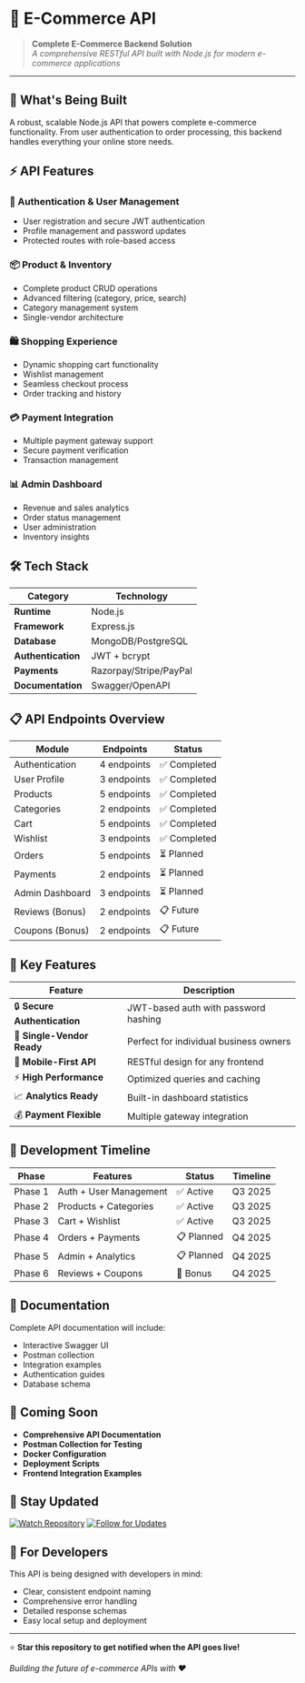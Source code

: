 # 🛒 E-Commerce API

> **Complete E-Commerce Backend Solution**  
> *A comprehensive RESTful API built with Node.js for modern e-commerce applications*

---

## 🚀 What's Being Built

A robust, scalable Node.js API that powers complete e-commerce functionality. From user authentication to order processing, this backend handles everything your online store needs.

## ⚡ API Features

### 🔐 Authentication & User Management
- User registration and secure JWT authentication
- Profile management and password updates
- Protected routes with role-based access

### 📦 Product & Inventory
- Complete product CRUD operations
- Advanced filtering (category, price, search)
- Category management system
- Single-vendor architecture

### 🛍️ Shopping Experience
- Dynamic shopping cart functionality
- Wishlist management
- Seamless checkout process
- Order tracking and history

### 💳 Payment Integration
- Multiple payment gateway support
- Secure payment verification
- Transaction management

### 📊 Admin Dashboard
- Revenue and sales analytics
- Order status management
- User administration
- Inventory insights

## 🛠️ Tech Stack

| Category | Technology |
|----------|------------|
| **Runtime** | Node.js |
| **Framework** | Express.js |
| **Database** | MongoDB/PostgreSQL |
| **Authentication** | JWT + bcrypt |
| **Payments** | Razorpay/Stripe/PayPal |
| **Documentation** | Swagger/OpenAPI |

## 📋 API Endpoints Overview

| Module | Endpoints | Status |
|--------|-----------|--------|
| Authentication | 4 endpoints | ✅ Completed |
| User Profile | 3 endpoints | ✅ Completed |
| Products | 5 endpoints | ✅ Completed |
| Categories | 2 endpoints | ✅ Completed |
| Cart | 5 endpoints | ✅ Completed |
| Wishlist | 3 endpoints | ✅ Completed |
| Orders | 5 endpoints | ⏳ Planned |
| Payments | 2 endpoints | ⏳ Planned |
| Admin Dashboard | 3 endpoints | ⏳ Planned |
| Reviews (Bonus) | 2 endpoints | 📋 Future |
| Coupons (Bonus) | 2 endpoints | 📋 Future |

## 🎯 Key Features

| Feature | Description |
|---------|-------------|
| 🔒 **Secure Authentication** | JWT-based auth with password hashing |
| 🏪 **Single-Vendor Ready** | Perfect for individual business owners |
| 📱 **Mobile-First API** | RESTful design for any frontend |
| ⚡ **High Performance** | Optimized queries and caching |
| 📈 **Analytics Ready** | Built-in dashboard statistics |
| 💰 **Payment Flexible** | Multiple gateway integration |

## 📅 Development Timeline

| Phase | Features | Status | Timeline |
|-------|----------|--------|----------|
| Phase 1 | Auth + User Management | ✅ Active | Q3 2025 |
| Phase 2 | Products + Categories | ✅ Active | Q3 2025 |
| Phase 3 | Cart + Wishlist | ✅ Active | Q3 2025 |
| Phase 4 | Orders + Payments | 📋 Planned | Q4 2025 |
| Phase 5 | Admin + Analytics | 📋 Planned | Q4 2025 |
| Phase 6 | Reviews + Coupons | 🎁 Bonus | Q4 2025 |

## 📖 Documentation

Complete API documentation will include:
- Interactive Swagger UI
- Postman collection
- Integration examples
- Authentication guides
- Database schema

## 🔮 Coming Soon

- **Comprehensive API Documentation**
- **Postman Collection for Testing**
- **Docker Configuration**
- **Deployment Scripts**
- **Frontend Integration Examples**

## 🔔 Stay Updated

[![Watch Repository](https://img.shields.io/github/watchers/webpro-aditya/ecom-mern?style=social)](https://github.com/webpro-aditya/ecom-mern)
[![Follow for Updates](https://img.shields.io/github/followers/webpro-aditya?style=social)](https://github.com/webpro-aditya)

## 🤝 For Developers

This API is being designed with developers in mind:
- Clear, consistent endpoint naming
- Comprehensive error handling
- Detailed response schemas
- Easy local setup and deployment

---

⭐ **Star this repository to get notified when the API goes live!**

*Building the future of e-commerce APIs with ❤️*
